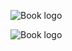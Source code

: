 
![Book logo](/assets/Media/Images/IMG_2849.jpg)


![Book logo](/t-hlki.github.io/assets/Media/Images/IMG_2849.jpg)
